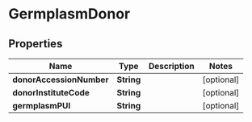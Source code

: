 
# GermplasmDonor

## Properties
Name | Type | Description | Notes
------------ | ------------- | ------------- | -------------
**donorAccessionNumber** | **String** |  |  [optional]
**donorInstituteCode** | **String** |  |  [optional]
**germplasmPUI** | **String** |  |  [optional]



